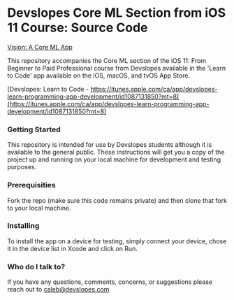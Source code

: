# Devslopes Core ML Section from iOS 11 Course: Source Code #

[Vision: A Core ML App](http://i.imgur.com/oRoA9bM.png)

This repository accompanies the Core ML section of the iOS 11: From Beginner to Paid Professional course from Devslopes available in the 'Learn to Code' app available on the iOS, macOS, and tvOS App Store.

[Devslopes: Learn to Code - https://itunes.apple.com/ca/app/devslopes-learn-programming-app-development/id1087131850?mt=8](https://itunes.apple.com/ca/app/devslopes-learn-programming-app-development/id1087131850?mt=8)

### Getting Started ###
This repository is intended for use by Devslopes students although it is available to the general public. These instructions will get you a copy of the project up and running on your local machine for development and testing purposes.

### Prerequisities ###

Fork the repo (make sure this code remains private) and then clone that fork to your local machine.

### Installing ###

To install the app on a device for testing, simply connect your device, chose it in the device list in Xcode and click on Run.

### Who do I talk to? ###

If you have any questions, comments, concerns, or suggestions please reach out to [caleb@devslopes.com](mailto:caleb@devslopes.com)